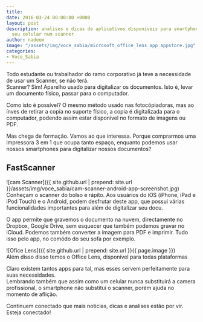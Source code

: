 ```yaml
---
title: 
date: 2016-03-24 00:00:00 +0000
layout: post
description: analises e dicas de aplicativos disponiveis para smartphones que transformam
  seu celular num scanner
author: nadeem
image: "/assets/img/voce_sabia/microsoft_office_lens_app_appstore.jpg"
categories:
- Voce_Sabia
---
```


Todo estudante ou trabalhador do ramo corporativo já teve a necessidade de usar um Scanner, se não terá.
<br>
Scanner? Sim!
Aparelho usado para digitalizar os documentos.
Isto é, levar um documento físico, passar para o computador.

Como isto é possível?
O mesmo método usado nas fotocópiadoras, mas ao ínves de retirar a copía no suporte físico, a copia é digitalizada para o computador, podendo assim estar disponivel no formato de imagens ou PDF.

Mas chega de formação. Vamos ao que interessa.
Porque comprarmos uma impressora 3 em 1 que ocupa tanto espaço, enquanto podemos usar nossos smartphones para digitalizar nossos documentos?

## FastScanner
![cam Scanner]({{ site.github.url | prepend: site.url }}/assets/img/voce_sabia/cam-scanner-android-app-screenshot.jpg)
<br>
Conheçam o scanner do bolso e rápito.
Aos usuários do iOS (iPhone, iPad e iPod Touch) e o Android, podem desfrutar deste app, que possui várias funcionalidades importantes para além de digitalizar seu docu.


O app permite que gravemos o documento na nuvem, directamente no Dropbox, Google Drive, sem esquecer que também podemos gravar no iCloud.
Podemos também converter a imagem para PDF e imprimir. Tudo isso pelo app, no comódo do seu sofa por exemplo.

![Ofice Lens]({{ site.github.url | prepend: site.url }}{{ page.image }}) <br>
Além disso disso temos o Office Lens, disponível para todas plataformas

Claro existem tantos apps para tal, mas esses servem perfeitamente para suas necessidades.
<br>
Lembrando também que assim como um celular nunca substituirá a camera profissional, o smartphone não substitui o scanner, porém ajuda no momento de aflição.

Continuem conectado que mais noticias, dicas e analises estão por vir.
<br>
Esteja conectado!